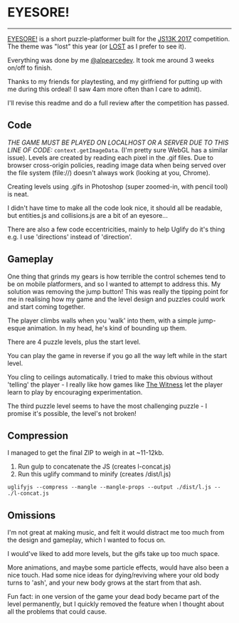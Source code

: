 # EYESORE!
---

[EYESORE!](https://studiouniverse.co/eyesore/) is a short puzzle-platformer built for the [JS13K 2017](http://2017.js13kgames.com/) competition. The theme was "lost" this year (or [LOST](https://www.youtube.com/watch?v=ZYfKHVdmjzQ) as I prefer to see it).

Everything was done by me [@alpearcedev](https://twitter.com/alpearcedev). It took me around 3 weeks on/off to finish.

Thanks to my friends for playtesting, and my girlfriend for putting up with me during this ordeal! (I saw 4am more often than I care to admit).

I'll revise this readme and do a full review after the competition has passed.

Code
---

_THE GAME MUST BE PLAYED ON LOCALHOST OR A SERVER DUE TO THIS LINE OF CODE:_ `context.getImageData`. (I'm pretty sure WebGL has a similar issue). Levels are created by reading each pixel in the .gif files. Due to browser cross-origin policies, reading image data when being served over the file system (file://) doesn't always work (looking at you, Chrome).

Creating levels using .gifs in Photoshop (super zoomed-in, with pencil tool) is neat.

I didn't have time to make all the code look nice, it should all be readable, but entities.js and collisions.js are a bit of an eyesore...

There are also a few code eccentricities, mainly to help Uglify do it's thing e.g. I use 'directions' instead of 'direction'.

Gameplay
---

One thing that grinds my gears is how terrible the control schemes tend to be on mobile platformers, and so I wanted to attempt to address this. My solution was removing the jump button! This was really the tipping point for me in realising how my game and the level design and puzzles could work and start coming together.

The player climbs walls when you 'walk' into them, with a simple jump-esque animation. In my head, he's kind of bounding up them.

There are 4 puzzle levels, plus the start level.

You can play the game in reverse if you go all the way left while in the start level.

You cling to ceilings automatically. I tried to make this obvious without 'telling' the player - I really like how games like [The Witness](https://www.wikiwand.com/en/The_Witness_(2016_video_game)) let the player learn to play by encouraging experimentation.

The third puzzle level seems to have the most challenging puzzle - I promise it's possible, the level's not broken!

Compression
---

I managed to get the final ZIP to weigh in at ~11-12kb.

1) Run gulp to concatenate the JS (creates l-concat.js)
2) Run this uglify command to minify (creates /dist/l.js)

`uglifyjs --compress --mangle --mangle-props --output ./dist/l.js -- ./l-concat.js`


Omissions
---

I'm not great at making music, and felt it would distract me too much from the design and gameplay, which I wanted to focus on.

I would've liked to add more levels, but the gifs take up too much space.

More animations, and maybe some particle effects, would have also been a nice touch. Had some nice ideas for dying/reviving where your old body turns to 'ash', and your new body grows at the start from that ash.

Fun fact: in one version of the game your dead body became part of the level permanently, but I quickly removed the feature when I thought about all the problems that could cause.
